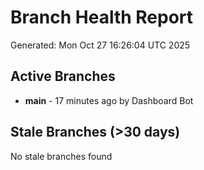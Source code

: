 # Branch Health Report
Generated: Mon Oct 27 16:26:04 UTC 2025

## Active Branches
- **main** - 17 minutes ago by Dashboard Bot

## Stale Branches (>30 days)
No stale branches found
